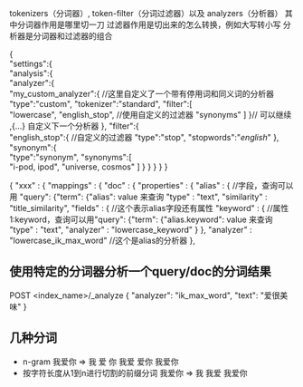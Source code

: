 tokenizers（分词器）, token-filter（分词过滤器）以及 analyzers（分析器）
其中分词器作用是哪里切一刀
过滤器作用是切出来的怎么转换，例如大写转小写
分析器是分词器和过滤器的组合

{  
   "settings":{  
      "analysis":{  
         "analyzer":{  
            "my_custom_analyzer":{  //这里自定义了一个带有停用词和同义词的分析器
               "type":"custom",
               "tokenizer":"standard",
               "filter":[  
                  "lowercase",
                  "english_stop", //使用自定义的过滤器
                  "synonyms"
               ]
            }// 可以继续 ,{...} 自定义下一个分析器
         },
         "filter":{  
            "english_stop":{  //自定义的过滤器
               "type":"stop",
               "stopwords":"_english_"
            },
            "synonym":{  
               "type":"synonym",
               "synonyms":[  
                  "i-pod, ipod",
                  "universe, cosmos"
               ]
            }
         }
      }
   }
}

{
  "xxx" : {
    "mappings" : {
      "doc" : {
        "properties" : {
          "alias" : { //字段，查询可以用 "query": {"term": {"alias": value 来查询
            "type" : "text",
            "similarity" : "title_similarity",
            "fields" : { //这个表示alias字段还有属性
              "keyword" : { //属性1:keyword，查询可以用"query": {"term": {"alias.keyword": value 来查询
                "type" : "text",
                "analyzer" : "lowercase_keyword"
              }
            },
            "analyzer" : "lowercase_ik_max_word" //这个是alias的分析器
          },



## 使用特定的分词器分析一个query/doc的分词结果
POST <index_name>/_analyze
{
  "analyzer": "ik_max_word", 
  "text": "爱很美味"
}

## 几种分词
- n-gram
我爱你 => 我 爱 你 我爱 爱你 我爱你
- 按字符长度从1到n进行切割的前缀分词
我爱你 => 我 我爱 我爱你